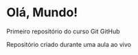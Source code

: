 # Olá, Mundo!
 Primeiro repositório do curso Git GitHub

 Repositório criado durante uma aula ao vivo
